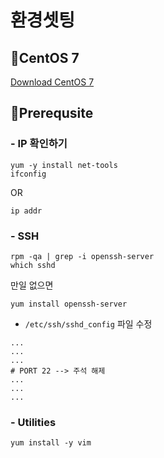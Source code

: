 # 환경셋팅

## 🌈CentOS 7

[Download CentOS 7](https://www.centos.org/download/)


## 🌈Prerequsite


### - IP 확인하기
```
yum -y install net-tools
ifconfig
```

OR

```
ip addr
```

### - SSH

```
rpm -qa | grep -i openssh-server
which sshd
```

만일 없으면

```
yum install openssh-server
```

 - `/etc/ssh/sshd_config` 파일 수정

```vim
...
...
...
# PORT 22 --> 주석 해제
...
...
...
```

### - Utilities

```
yum install -y vim
```